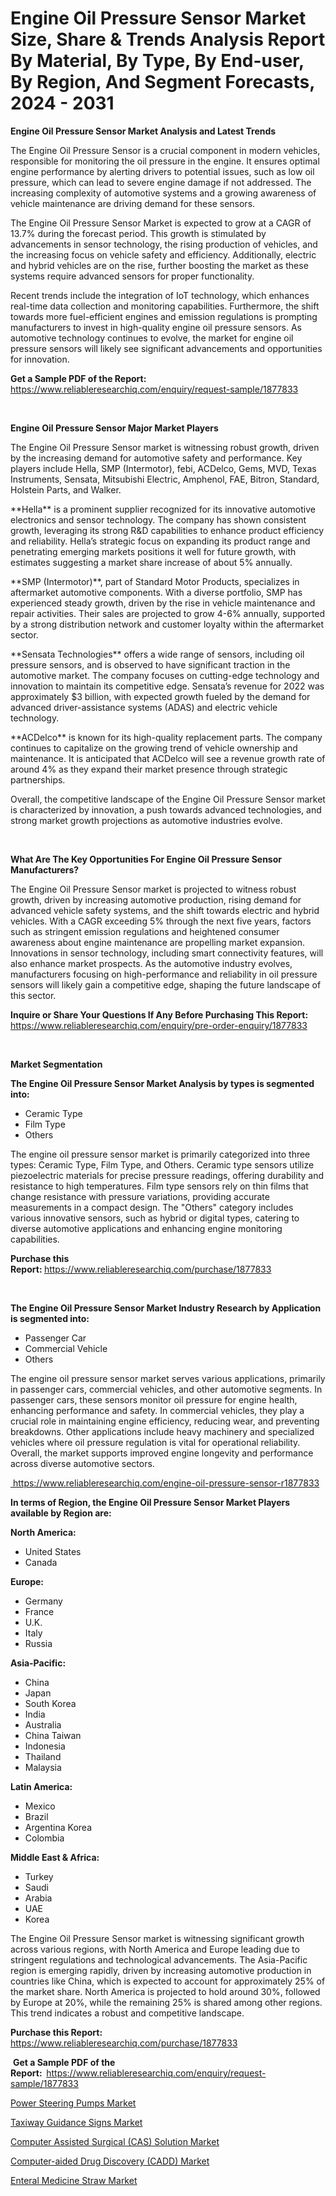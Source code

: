 <p><h1>Engine Oil Pressure Sensor Market Size, Share & Trends Analysis Report By Material, By Type, By End-user, By Region, And Segment Forecasts, 2024 - 2031</h1></p><p><strong>Engine Oil Pressure Sensor Market Analysis and Latest Trends</strong></p>
<p><p>The Engine Oil Pressure Sensor is a crucial component in modern vehicles, responsible for monitoring the oil pressure in the engine. It ensures optimal engine performance by alerting drivers to potential issues, such as low oil pressure, which can lead to severe engine damage if not addressed. The increasing complexity of automotive systems and a growing awareness of vehicle maintenance are driving demand for these sensors.</p><p>The Engine Oil Pressure Sensor Market is expected to grow at a CAGR of 13.7% during the forecast period. This growth is stimulated by advancements in sensor technology, the rising production of vehicles, and the increasing focus on vehicle safety and efficiency. Additionally, electric and hybrid vehicles are on the rise, further boosting the market as these systems require advanced sensors for proper functionality.</p><p>Recent trends include the integration of IoT technology, which enhances real-time data collection and monitoring capabilities. Furthermore, the shift towards more fuel-efficient engines and emission regulations is prompting manufacturers to invest in high-quality engine oil pressure sensors. As automotive technology continues to evolve, the market for engine oil pressure sensors will likely see significant advancements and opportunities for innovation.</p></p>
<p><strong>Get a Sample PDF of the Report:&nbsp;</strong> <a href="https://www.reliableresearchiq.com/enquiry/request-sample/1877833?utm_campaign=1106&utm_medium=2&utm_source=Github&utm_content=ia&utm_term=03112024&utm_id=engine-oil-pressure-sensor">https://www.reliableresearchiq.com/enquiry/request-sample/1877833</a></p>
<p>&nbsp;</p>
<p><strong>Engine Oil Pressure Sensor Major Market Players</strong></p>
<p><p>The Engine Oil Pressure Sensor market is witnessing robust growth, driven by the increasing demand for automotive safety and performance. Key players include Hella, SMP (Intermotor), febi, ACDelco, Gems, MVD, Texas Instruments, Sensata, Mitsubishi Electric, Amphenol, FAE, Bitron, Standard, Holstein Parts, and Walker.</p><p>**Hella** is a prominent supplier recognized for its innovative automotive electronics and sensor technology. The company has shown consistent growth, leveraging its strong R&D capabilities to enhance product efficiency and reliability. Hella’s strategic focus on expanding its product range and penetrating emerging markets positions it well for future growth, with estimates suggesting a market share increase of about 5% annually.</p><p>**SMP (Intermotor)**, part of Standard Motor Products, specializes in aftermarket automotive components. With a diverse portfolio, SMP has experienced steady growth, driven by the rise in vehicle maintenance and repair activities. Their sales are projected to grow 4-6% annually, supported by a strong distribution network and customer loyalty within the aftermarket sector.</p><p>**Sensata Technologies** offers a wide range of sensors, including oil pressure sensors, and is observed to have significant traction in the automotive market. The company focuses on cutting-edge technology and innovation to maintain its competitive edge. Sensata’s revenue for 2022 was approximately $3 billion, with expected growth fueled by the demand for advanced driver-assistance systems (ADAS) and electric vehicle technology.</p><p>**ACDelco** is known for its high-quality replacement parts. The company continues to capitalize on the growing trend of vehicle ownership and maintenance. It is anticipated that ACDelco will see a revenue growth rate of around 4% as they expand their market presence through strategic partnerships.</p><p>Overall, the competitive landscape of the Engine Oil Pressure Sensor market is characterized by innovation, a push towards advanced technologies, and strong market growth projections as automotive industries evolve.</p></p>
<p>&nbsp;</p>
<p><strong>What Are The Key Opportunities For Engine Oil Pressure Sensor Manufacturers?</strong></p>
<p><p>The Engine Oil Pressure Sensor market is projected to witness robust growth, driven by increasing automotive production, rising demand for advanced vehicle safety systems, and the shift towards electric and hybrid vehicles. With a CAGR exceeding 5% through the next five years, factors such as stringent emission regulations and heightened consumer awareness about engine maintenance are propelling market expansion. Innovations in sensor technology, including smart connectivity features, will also enhance market prospects. As the automotive industry evolves, manufacturers focusing on high-performance and reliability in oil pressure sensors will likely gain a competitive edge, shaping the future landscape of this sector.</p></p>
<p><strong>Inquire or Share Your Questions If Any Before Purchasing This Report:</strong> <a href="https://www.reliableresearchiq.com/enquiry/pre-order-enquiry/1877833?utm_campaign=1106&utm_medium=2&utm_source=Github&utm_content=ia&utm_term=03112024&utm_id=engine-oil-pressure-sensor">https://www.reliableresearchiq.com/enquiry/pre-order-enquiry/1877833</a></p>
<p>&nbsp;</p>
<p><strong>Market Segmentation</strong></p>
<p><strong>The Engine Oil Pressure Sensor Market Analysis by types is segmented into:</strong></p>
<p><ul><li>Ceramic Type</li><li>Film Type</li><li>Others</li></ul></p>
<p><p>The engine oil pressure sensor market is primarily categorized into three types: Ceramic Type, Film Type, and Others. Ceramic type sensors utilize piezoelectric materials for precise pressure readings, offering durability and resistance to high temperatures. Film type sensors rely on thin films that change resistance with pressure variations, providing accurate measurements in a compact design. The "Others" category includes various innovative sensors, such as hybrid or digital types, catering to diverse automotive applications and enhancing engine monitoring capabilities.</p></p>
<p><strong>Purchase this Report:&nbsp;</strong><a href="https://www.reliableresearchiq.com/purchase/1877833?utm_campaign=1106&utm_medium=2&utm_source=Github&utm_content=ia&utm_term=03112024&utm_id=engine-oil-pressure-sensor">https://www.reliableresearchiq.com/purchase/1877833</a></p>
<p>&nbsp;</p>
<p><strong>The Engine Oil Pressure Sensor Market Industry Research by Application is segmented into:</strong></p>
<p><ul><li>Passenger Car</li><li>Commercial Vehicle</li><li>Others</li></ul></p>
<p><p>The engine oil pressure sensor market serves various applications, primarily in passenger cars, commercial vehicles, and other automotive segments. In passenger cars, these sensors monitor oil pressure for engine health, enhancing performance and safety. In commercial vehicles, they play a crucial role in maintaining engine efficiency, reducing wear, and preventing breakdowns. Other applications include heavy machinery and specialized vehicles where oil pressure regulation is vital for operational reliability. Overall, the market supports improved engine longevity and performance across diverse automotive sectors.</p></p>
<p><a href="https://www.reliableresearchiq.com/engine-oil-pressure-sensor-r1877833?utm_campaign=1106&utm_medium=2&utm_source=Github&utm_content=ia&utm_term=03112024&utm_id=engine-oil-pressure-sensor">&nbsp;https://www.reliableresearchiq.com/engine-oil-pressure-sensor-r1877833</a></p>
<p><strong>In terms of Region, the Engine Oil Pressure Sensor Market Players available by Region are:</strong></p>
<p>
    <p> <strong> North America: </strong>
        <ul>
            <li>United States</li>
            <li>Canada</li>
        </ul>
        </p> 
    <p> <strong> Europe: </strong>
        <ul>
            <li>Germany</li>
            <li>France</li>
            <li>U.K.</li>
            <li>Italy</li>
            <li>Russia</li>
        </ul>
        </p> 
    <p> <strong> Asia-Pacific: </strong>
        <ul>
            <li>China</li>
            <li>Japan</li>
            <li>South Korea</li>
            <li>India</li>
            <li>Australia</li>
            <li>China Taiwan</li>
            <li>Indonesia</li>
            <li>Thailand</li>
            <li>Malaysia</li>
        </ul>
        </p> 
    <p> <strong> Latin America: </strong>
        <ul>
            <li>Mexico</li>
            <li>Brazil</li>
            <li>Argentina Korea</li>
            <li>Colombia</li>
        </ul>
        </p> 
    <p> <strong> Middle East & Africa: </strong>
        <ul>
            <li>Turkey</li>
            <li>Saudi</li>
            <li>Arabia</li>
            <li>UAE</li>
            <li>Korea</li>
        </ul>
    </p>
    </p>
<p><p>The Engine Oil Pressure Sensor market is witnessing significant growth across various regions, with North America and Europe leading due to stringent regulations and technological advancements. The Asia-Pacific region is emerging rapidly, driven by increasing automotive production in countries like China, which is expected to account for approximately 25% of the market share. North America is projected to hold around 30%, followed by Europe at 20%, while the remaining 25% is shared among other regions. This trend indicates a robust and competitive landscape.</p></p>
<p><strong>Purchase this Report: </strong><a href="https://www.reliableresearchiq.com/purchase/1877833?utm_campaign=1106&utm_medium=2&utm_source=Github&utm_content=ia&utm_term=03112024&utm_id=engine-oil-pressure-sensor">https://www.reliableresearchiq.com/purchase/1877833</a></p>
<p>&nbsp;<strong>Get a Sample PDF of the Report:&nbsp;&nbsp;</strong><a href="https://www.reliableresearchiq.com/enquiry/request-sample/1877833?utm_campaign=1106&utm_medium=2&utm_source=Github&utm_content=ia&utm_term=03112024&utm_id=engine-oil-pressure-sensor">https://www.reliableresearchiq.com/enquiry/request-sample/1877833</a></p>
<p><strong></strong></p>
<p><p><a href="https://github.com/hentonwytandusyl0/Market-Research-Report-List-1/blob/main/power-steering-pumps-market.md?utm_campaign=1106&utm_medium=2&utm_source=Github&utm_content=ia&utm_term=03112024&utm_id=engine-oil-pressure-sensor">Power Steering Pumps Market</a></p><p><a href="https://github.com/janeengrenong0/Market-Research-Report-List-1/blob/main/taxiway-guidance-signs-market.md?utm_campaign=1106&utm_medium=2&utm_source=Github&utm_content=ia&utm_term=03112024&utm_id=engine-oil-pressure-sensor">Taxiway Guidance Signs Market</a></p><p><a href="https://issuu.com/reportprime-2/docs/computer-assisted-surgical-cas-solu_0d6ed01f20b517?utm_campaign=1106&utm_medium=2&utm_source=Github&utm_content=ia&utm_term=03112024&utm_id=engine-oil-pressure-sensor">Computer Assisted Surgical (CAS) Solution Market</a></p><p><a href="https://issuu.com/reportprime-2/docs/computer-aided-drug-discovery-cadd-_d25f822a1fc6bf?utm_campaign=1106&utm_medium=2&utm_source=Github&utm_content=ia&utm_term=03112024&utm_id=engine-oil-pressure-sensor">Computer-aided Drug Discovery (CADD) Market</a></p><p><a href="https://www.linkedin.com/pulse/enteral-medicine-straw-market-pulse-113-expansion-blueprint-smeye?utm_campaign=1106&utm_medium=2&utm_source=Github&utm_content=ia&utm_term=03112024&utm_id=engine-oil-pressure-sensor">Enteral Medicine Straw Market</a></p></p>
